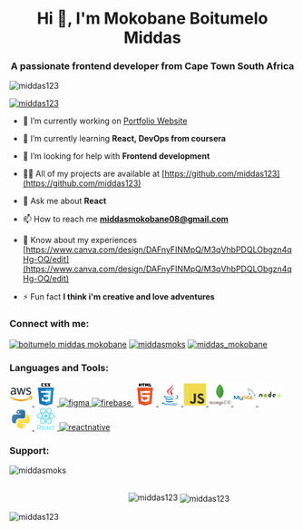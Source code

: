 <h1 align="center">Hi 👋, I'm Mokobane Boitumelo Middas</h1>
<h3 align="center">A passionate frontend developer from Cape Town South Africa</h3>

<p align="left"> <img src="https://komarev.com/ghpvc/?username=middas123&label=Profile%20views&color=0e75b6&style=flat" alt="middas123" /> </p>

<p align="left"> <a href="https://github.com/ryo-ma/github-profile-trophy"><img src="https://github-profile-trophy.vercel.app/?username=middas123" alt="middas123" /></a> </p>

- 🔭 I’m currently working on [Portfolio Website](http://localhost:5173/#home)

- 🌱 I’m currently learning **React, DevOps from coursera**

- 🤝 I’m looking for help with **Frontend development**

- 👨‍💻 All of my projects are available at [https://github.com/middas123](https://github.com/middas123)

- 💬 Ask me about **React**

- 📫 How to reach me **middasmokobane08@gmail.com**

- 📄 Know about my experiences [https://www.canva.com/design/DAFnyFINMpQ/M3qVhbPDQLObgzn4qHg-OQ/edit](https://www.canva.com/design/DAFnyFINMpQ/M3qVhbPDQLObgzn4qHg-OQ/edit)

- ⚡ Fun fact **I think i'm creative and love adventures**

<h3 align="left">Connect with me:</h3>
<p align="left">
<a href="https://linkedin.com/in/boitumelo middas mokobane" target="blank"><img align="center" src="https://raw.githubusercontent.com/rahuldkjain/github-profile-readme-generator/master/src/images/icons/Social/linked-in-alt.svg" alt="boitumelo middas mokobane" height="30" width="40" /></a>
<a href="https://instagram.com/middasmoks" target="blank"><img align="center" src="https://raw.githubusercontent.com/rahuldkjain/github-profile-readme-generator/master/src/images/icons/Social/instagram.svg" alt="middasmoks" height="30" width="40" /></a>
<a href="https://discord.gg/middas_mokobane" target="blank"><img align="center" src="https://raw.githubusercontent.com/rahuldkjain/github-profile-readme-generator/master/src/images/icons/Social/discord.svg" alt="middas_mokobane" height="30" width="40" /></a>
</p>

<h3 align="left">Languages and Tools:</h3>
<p align="left"> <a href="https://aws.amazon.com" target="_blank" rel="noreferrer"> <img src="https://raw.githubusercontent.com/devicons/devicon/master/icons/amazonwebservices/amazonwebservices-original-wordmark.svg" alt="aws" width="40" height="40"/> </a> <a href="https://www.w3schools.com/css/" target="_blank" rel="noreferrer"> <img src="https://raw.githubusercontent.com/devicons/devicon/master/icons/css3/css3-original-wordmark.svg" alt="css3" width="40" height="40"/> </a> <a href="https://www.figma.com/" target="_blank" rel="noreferrer"> <img src="https://www.vectorlogo.zone/logos/figma/figma-icon.svg" alt="figma" width="40" height="40"/> </a> <a href="https://firebase.google.com/" target="_blank" rel="noreferrer"> <img src="https://www.vectorlogo.zone/logos/firebase/firebase-icon.svg" alt="firebase" width="40" height="40"/> </a> <a href="https://www.w3.org/html/" target="_blank" rel="noreferrer"> <img src="https://raw.githubusercontent.com/devicons/devicon/master/icons/html5/html5-original-wordmark.svg" alt="html5" width="40" height="40"/> </a> <a href="https://www.java.com" target="_blank" rel="noreferrer"> <img src="https://raw.githubusercontent.com/devicons/devicon/master/icons/java/java-original.svg" alt="java" width="40" height="40"/> </a> <a href="https://developer.mozilla.org/en-US/docs/Web/JavaScript" target="_blank" rel="noreferrer"> <img src="https://raw.githubusercontent.com/devicons/devicon/master/icons/javascript/javascript-original.svg" alt="javascript" width="40" height="40"/> </a> <a href="https://www.mongodb.com/" target="_blank" rel="noreferrer"> <img src="https://raw.githubusercontent.com/devicons/devicon/master/icons/mongodb/mongodb-original-wordmark.svg" alt="mongodb" width="40" height="40"/> </a> <a href="https://www.mysql.com/" target="_blank" rel="noreferrer"> <img src="https://raw.githubusercontent.com/devicons/devicon/master/icons/mysql/mysql-original-wordmark.svg" alt="mysql" width="40" height="40"/> </a> <a href="https://nodejs.org" target="_blank" rel="noreferrer"> <img src="https://raw.githubusercontent.com/devicons/devicon/master/icons/nodejs/nodejs-original-wordmark.svg" alt="nodejs" width="40" height="40"/> </a> <a href="https://www.python.org" target="_blank" rel="noreferrer"> <img src="https://raw.githubusercontent.com/devicons/devicon/master/icons/python/python-original.svg" alt="python" width="40" height="40"/> </a> <a href="https://reactjs.org/" target="_blank" rel="noreferrer"> <img src="https://raw.githubusercontent.com/devicons/devicon/master/icons/react/react-original-wordmark.svg" alt="react" width="40" height="40"/> </a> <a href="https://reactnative.dev/" target="_blank" rel="noreferrer"> <img src="https://reactnative.dev/img/header_logo.svg" alt="reactnative" width="40" height="40"/> </a> </p>

<h3 align="left">Support:</h3>
<p><a href="https://ko-fi.com/middasmoks"> <img align="left" src="https://cdn.ko-fi.com/cdn/kofi3.png?v=3" height="50" width="210" alt="middasmoks" /></a></p><br><br>

<p><img align="left" src="https://github-readme-stats.vercel.app/api/top-langs?username=middas123&show_icons=true&locale=en&layout=compact" alt="middas123" /></p>

<p>&nbsp;<img align="center" src="https://github-readme-stats.vercel.app/api?username=middas123&show_icons=true&locale=en" alt="middas123" /></p>

<p><img align="center" src="https://github-readme-streak-stats.herokuapp.com/?user=middas123&" alt="middas123" /></p>
